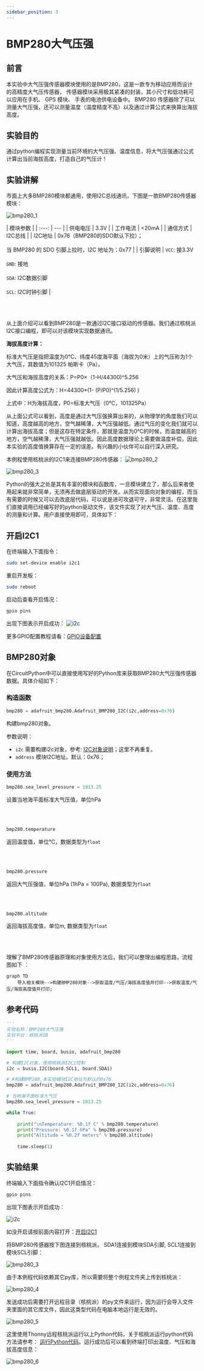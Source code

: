```yaml
---
sidebar_position: 3
---
```


# BMP280大气压强

## 前言
本实验中大气压强传感器模块使用的是BMP280，这是一款专为移动应用而设计的高精度大气压传感器， 传感器模块采用极其紧凑的封装，其小尺寸和低功耗可以应用在手机、 GPS 模块、 手表的电池供电设备中。 BMP280 传感器除了可以测量大气压强，还可以测量温度（温度精度不高）以及通过计算公式来换算出海拔高度。

## 实验目的
通过python编程实现测量当前环境的大气压强、温度信息，将大气压强通过公式计算出当前海拔高度，打造自己的气压计！

## 实验讲解

市面上大多BMP280模块都通用，使用I2C总线通讯，下图是一款BMP280传感器模块：

![bmp280_1](./img/bmp280/bmp280_1.png) 

|  模块参数 |
|  :---:  | ---  |
| 供电电压  | 3.3V |
| 工作电流  | <20mA |
| 通信方式  | I2C总线 |
| I2C地址  | 0x76（BMP280的SDO默认下拉）；<br></br> 当 BMP280 的 SDO 引脚上拉时，I2C 地址为：0x77 | 
| 引脚说明  | `VCC`: 接3.3V <br></br> `GND`: 接地 <br></br>  `SDA`: I2C数据引脚  <br></br> `SCL`: I2C时钟引脚 |

<br></br>

从上面介绍可以看到BMP280是一款通过I2C接口驱动的传感器。我们通过核桃派I2C接口编程，即可以对该模块实现数据通讯。

**海拔高度计算：**

标准大气压是指把温度为0℃、纬度45度海平面（海拔为0米）上的气压称为1个大气压，其数值为101325 帕斯卡（Pa）。

大气压和海拔高度的关系：P=P0×（1-H/44300)^5.256

因此计算高度公式为：H=44300*(1- (P/P0)^(1/5.256) )

上式中：H为海拔高度，P0=标准大气压（0℃，101325Pa）

从上面公式可以看到，高度是通过大气压强换算出来的，从物理学的角度我们可以知道，高度越高的地方，空气越稀薄，大气压强越低。通过气压的变化我们就可以计算出海拔高度；但是这存在特定条件，那就是温度为0℃的时候，而温度越高的地方，空气越稀薄，大气压强就越低。因此高度数据理论上需要做温度补偿，因此本实验的高度值换算存在一定的误差。有兴趣的小伙伴可以自行深入研究。

本例程使用核桃派的I2C1来连接BMP280传感器：
![bmp280_2](./img/bmp280/bmp280_2.png) 

![bmp280_3](./img/bmp280/bmp280_3.png) 


Python的强大之处是其有丰富的模块和函数库，一旦模块建立了，那么后来者使用起来就非常简单，无须再去做底层驱动的开发。从而实现面向对象的编程，而当有需要的时候又可以去改底层代码，可以说是进可攻退可守，非常灵活。在这里我们直接调用已经编写好的python驱动文件，该文件实现了对大气压、温度、高度的测量和计算。用户直接使用即可，具体如下：


## 开启I2C1

在终端输入下面指令：
```bash
sudo set-device enable i2c1
```

重启开发板：
```bash
sudo reboot
```

启动后查看开启情况：
```bash
gpio pins
```

出现下图表示开启成功：
![i2c](../gpio/img/i2c_oled/i2c1.png)

更多GPIO配置教程请看：[GPIO设备配置](../../gpio/gpio_config.md)

## BMP280对象

在CircuitPython中可以直接使用写好的Python库来获取BMP280大气压强传感器数据。具体介绍如下：

### 构造函数
```python
bmp280 = adafruit_bmp280.Adafruit_BMP280_I2C(i2c,address=0x76)
```
构建bmp280对象。

参数说明：
- `i2c` 需要构建i2c对象，参考: [I2C对象说明](../gpio/i2c_oled#i2c对象)；这里不再重复。
- `address` 模块I2C地址。默认：0x76；

### 使用方法

```python
bmp280.sea_level_pressure = 1013.25
```
设置当地海平面标准大气压值，单位hPa

<br></br>

```python
bmp280.temperature
```
返回温度值，单位℃，数据类型为`float`

<br></br>

```python
bmp280.pressure
```
返回大气压强值，单位hPa (1hPa = 100Pa), 数据类型为`float`

<br></br>

```python
bmp280.altitude
```
返回海拔高度值，单位m, 数据类型为`float`

<br></br>

理解了BMP280传感器原理和对象使用方法后，我们可以整理出编程思路，流程图如下 ：

```mermaid
graph TD
    导入相关模块-->构建BMP280对象-->获取温度/气压/海拔高度值并打印-->获取温度/气压/海拔高度值并打印;
```

## 参考代码

```python
'''
实验名称：BMP280大气压强
实验平台：核桃派1B
'''

import time, board, busio, adafruit_bmp280

# 构建I2C对象，使用核桃派I2C1控制
i2c = busio.I2C(board.SCL1, board.SDA1)

# #构建BMP280,本实验模块I2C地址为默认的0x76.
bmp280 = adafruit_bmp280.Adafruit_BMP280_I2C(i2c,address=0x76)

# 当地海平面标准大气压
bmp280.sea_level_pressure = 1013.25

while True:
    
    print("\nTemperature: %0.1f C" % bmp280.temperature)
    print("Pressure: %0.1f hPa" % bmp280.pressure)
    print("Altitude = %0.2f meters" % bmp280.altitude)
    
    time.sleep(1)
```

## 实验结果

终端输入下面指令确认I2C1开启情况：
```bash
gpio pins
```

出现下图表示开启成功：

![i2c](../gpio/img/i2c_oled/i2c1.png) 

如没开启请按前面内容打开：[开启I2C1](#开启i2c1)

将BMP280传感器按下图连接到核桃派， SDA1连接到模块SDA引脚, SCL1连接到模块SCL引脚：

![bmp280_3](./img/bmp280/bmp280_3.png) 

由于本例程代码依赖其它py库，所以需要将整个例程文件夹上传到核桃派：

![bmp280_4](./img/bmp280/bmp280_4.png) 

发送成功后需要打开远程目录（核桃派）的py文件来运行，因为运行会导入文件夹里面的其它库文件，因此这类型代码在电脑本地运行是无效的。

![bmp280_5](./img/bmp280/bmp280_5.png) 

这里使用Thonny远程核桃派运行以上Python代码，关于核桃派运行python代码方法请参考： [运行Python代码](../python_run.md)。运行成功后可以看到终端打印出温度、气压和海拔高度信息：

![bmp280_6](./img/bmp280/bmp280_6.png) 
